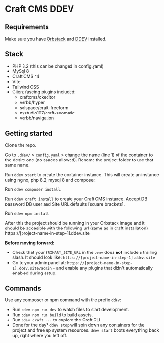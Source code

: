 # Craft CMS DDEV

## Requirements

Make sure you have [Orbstack](https://orbstack.dev/) and [DDEV](https://ddev.com/get-started/) installed.

## Stack

- PHP 8.2 (this can be changed in config.yaml)
- MySql 8
- Craft CMS ^4
- Vite
- Tailwind CSS
- Client fascing plugins included:
  - craftcms/ckeditor
  - verbb/hyper
  - solspace/craft-freeform
  - nystudio107/craft-seomatic
  - verbb/navigation
  
## Getting started

Clone the repo.

Go to `.ddev/` > `config.yaml` > change the name (line 1) of the container to the desire one (no spaces allowed). 
Rename the project folder to use that same name.

Run `ddev start` to create the container instance. This will create an instance using nginx, php 8.2, mysql 8 and composer.

Run `ddev composer install`.

Run `ddev craft install` to create your Craft CMS instance. Accept DB password DB user and Site URL defaults [square brackets].

Run `ddev npm install`

After this the project should be running in your Orbstack image and it should be accesible with the following url (same as in craft installation) https://[project-name-in-step-1].ddev.site

**Before moving forward:**

- Check that your `PRIMARY_SITE_URL` in the `.env` does **not** include a trailing slash. It should look like: `https://[project-name-in-step-1].ddev.site`
- Go to your admin panel at: `https://[project-name-in-step-1].ddev.site/admin` - and enable any plugins that didn't automatically enabled during setup.

## Commands

Use any composer or npm command with the prefix `ddev`:

- Run `ddev npm run dev` to watch files to start development.
- Run `ddev npm run build` to build assets.
- Run `ddev craft ...` to explore the Craft CLI
- Done for the day? `ddev stop` will spin down any containers for the project and free up system resources. `ddev start` boots everything back up, right where you left off.
